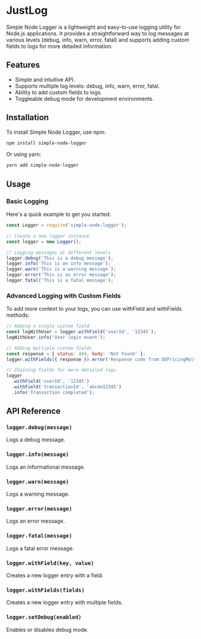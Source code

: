 # JustLog

Simple Node Logger is a lightweight and easy-to-use logging utility for Node.js applications. It provides a straightforward way to log messages at various levels (debug, info, warn, error, fatal) and supports adding custom fields to logs for more detailed information.

## Features

- Simple and intuitive API.
- Supports multiple log levels: debug, info, warn, error, fatal.
- Ability to add custom fields to logs.
- Toggleable debug mode for development environments.

## Installation

To install Simple Node Logger, use npm:

```bash
npm install simple-node-logger
```

Or using yarn:

```bash
yarn add simple-node-logger
```

## Usage

### Basic Logging


Here's a quick example to get you started:

```javascript
const Logger = require('simple-node-logger');

// Create a new logger instance
const logger = new Logger();

// Logging messages at different levels
logger.debug('This is a debug message');
logger.info('This is an info message');
logger.warn('This is a warning message');
logger.error('This is an error message');
logger.fatal('This is a fatal message');

```

### Advanced Logging with Custom Fields
To add more context to your logs, you can use withField and withFields methods:



```javascript
// Adding a single custom field
const logWithUser = logger.withField('userId', '12345');
logWithUser.info('User login event');

// Adding multiple custom fields
const response = { status: 404, body: 'Not Found' };
logger.withFields({ response }).error('Response code from OEPricingMultipleV3 API was not 200');

// Chaining fields for more detailed logs
logger
  .withField('userId', '12345')
  .withField('transactionId', 'abcde12345')
  .info('Transaction completed');
```

## API Reference

### `logger.debug(message)`
Logs a debug message.

### `logger.info(message)`
Logs an informational message.

### `logger.warn(message)`
Logs a warning message.

### `logger.error(message)`
Logs an error message.

### `logger.fatal(message)`
Logs a fatal error message.

### `logger.withField(key, value)`
Creates a new logger entry with a field.

### `logger.withFields(fields)`
Creates a new logger entry with multiple fields.

### `logger.setDebug(enabled)`
Enables or disables debug mode.
